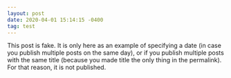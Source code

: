 ```yaml
---
layout: post
date: 2020-04-01 15:14:15 -0400 
tag: test
---
```

This post is fake. It is only here as an example of specifying a date (in case you publish multiple posts on the same day), or if you publish multiple posts with the same title (because you made title the only thing in the permalink). For that reason, it is not published.